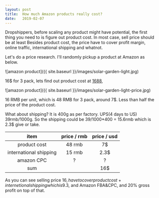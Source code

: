 ```yaml
---
layout: post
title:  How much Amazon products really cost?
date:   2019-02-07
---
```


Dropshippers, before scaling any product might have potential, the first thing you need to
is figure out product cost. In most case, sell price should be at least
Besides product cost, the price have to cover profit margin, online traffic, international shipping and whatnot.

Let's do a price research. I'll randomly pickup a product at Amazon as below.

![amazon product]({{ site.baseurl }}/images/solar-garden-light.jpg)  

16$ for 3 pack, lets find out product cost at [1688](https://1688.com),

![amazon product]({{ site.baseurl }}/images/solar-garden-light-price.jpg)

16 RMB per unit, which is 48 RMB for 3 pack, around 7$. Less than half the price of the product cost.  

What about shipping? It is 400g as per factory. UPS(4 days to US) 39rmb/1000g. So the shipping could be 39/1000*400 = 15.6rmb which is 2.3$ give or take.  

|          item          | price / rmb | price / usd |
| :--------------------: | :---------: | :---------: |
|      product cost      |   48 rmb    |     7$      |
| international shipping |   15 rmb    |    2.3$     |
|       amazon CPC       |       ?     |     ?      |
|          sum           |             |    16$    |  

As you can see selling price 16$, have to cover product cost + internetional shipping which is 9.3$, and Amazon FBA&CPC, and 20% gross profit on top of that.  
